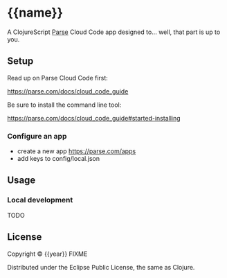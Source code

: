 # {{name}}

A ClojureScript [Parse](http://parse.com) Cloud Code app designed
to... well, that part is up to you.

## Setup

Read up on Parse Cloud Code first:

https://parse.com/docs/cloud_code_guide


Be sure to install the command line tool:

https://parse.com/docs/cloud_code_guide#started-installing


### Configure an app

- create a new app https://parse.com/apps
- add keys to config/local.json

## Usage

### Local development

TODO

## License

Copyright © {{year}} FIXME

Distributed under the Eclipse Public License, the same as Clojure.